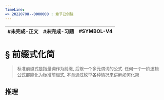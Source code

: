 ```yaml
---
TimeLine: 
=> 20220708--0000000 : 章节已创建
---
```

| #未完成-正文 | #未完成-习题 | #SYMBOL-V4 | 
| ------------ | ------------ | ---------- |

# § 前缀式化简

> 标准前缀式是指量词作为前缀, 后跟一个多元谓词的公式. 
> 任何一个一阶逻辑公式都能化为标准前缀式, 本章通过枚举各种情况来讲解如何化简. 

## 推理


